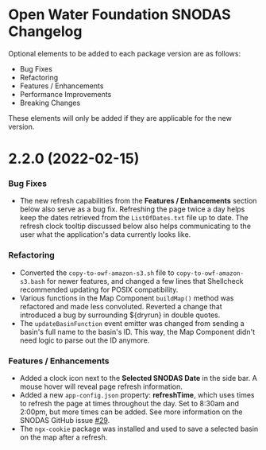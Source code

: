 # Open Water Foundation SNODAS Changelog #

Optional elements to be added to each package version are as follows:

* Bug Fixes
* Refactoring
* Features / Enhancements
* Performance Improvements
* Breaking Changes

These elements will only be added if they are applicable for the new version.

# 2.2.0 (2022-02-15) #

### Bug Fixes ###

* The new refresh capabilities from the **Features / Enhancements** section below also
serve as a bug fix. Refreshing the page twice a day helps keep the dates retrieved from the
`ListOfDates.txt` file up to date. The refresh clock tooltip discussed below also helps
communicating to the user what the application's data currently looks like.

### Refactoring ###

* Converted the `copy-to-owf-amazon-s3.sh` file to `copy-to-owf-amazon-s3.bash` for newer
features, and changed a few lines that Shellcheck recommended updating for POSIX compatibility.
* Various functions in the Map Component `buildMap()` method was refactored and made less
convoluted. Reverted a change that introduced a bug by surrounding ${dryrun} in double
quotes.
* The `updateBasinFunction` event emitter was changed from sending a basin's full name to
the basin's ID. This way, the Map Component didn't need logic to parse out the ID anymore.

### Features / Enhancements ###

* Added a clock icon next to the **Selected SNODAS Date** in the side bar. A mouse hover will
reveal page refresh information.
* Added a new `app-config.json` property: **refreshTime**, which uses times to refresh the
page at times throughout the day. Set to 8:30am and 2:00pm, but more times can be added. See
more information on the SNODAS GitHub issue
[#29](https://github.com/OpenWaterFoundation/owf-app-snodas-ng/issues/29).
* The `ngx-cookie` package was installed and used to save a selected basin on the map after a
refresh.